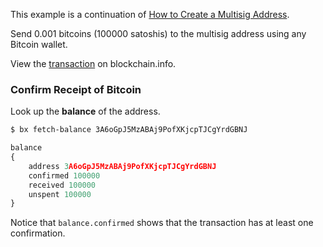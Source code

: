 This example is a continuation of [How to Create a Multisig Address](How-to-Create-a-Multisig-Address).

Send 0.001 bitcoins (100000 satoshis) to the multisig address using any Bitcoin wallet.

View the [transaction](https://blockchain.info/tx/f759759bc998ec96879e4ae8c1639e8a186e0d507401eb32e4479de64d340605) on blockchain.info.

### Confirm Receipt of Bitcoin
Look up the **balance** of the address.
```sh
$ bx fetch-balance 3A6oGpJ5MzABAj9PofXKjcpTJCgYrdGBNJ
```
```js
balance
{
    address 3A6oGpJ5MzABAj9PofXKjcpTJCgYrdGBNJ
    confirmed 100000
    received 100000
    unspent 100000
}
```
Notice that `balance.confirmed` shows that the transaction has at least one confirmation.

